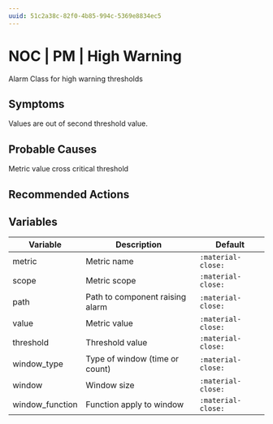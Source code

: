 ```yaml
---
uuid: 51c2a38c-82f0-4b85-994c-5369e8834ec5
---
```

# NOC | PM | High Warning

Alarm Class for high warning thresholds

## Symptoms

Values are out of second threshold value.

## Probable Causes

Metric value cross critical threshold

## Recommended Actions

## Variables

Variable | Description | Default
--- | --- | ---
metric | Metric name | `:material-close:`
scope | Metric scope | `:material-close:`
path | Path to component raising alarm | `:material-close:`
value | Metric value | `:material-close:`
threshold | Threshold value | `:material-close:`
window_type | Type of window (time or count) | `:material-close:`
window | Window size | `:material-close:`
window_function | Function apply to window | `:material-close:`
